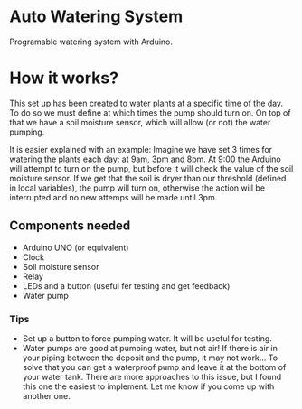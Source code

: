 # Auto Watering System
Programable watering system with Arduino. 

# How it works?
This set up has been created to water plants at a specific time of the day. To do so we must define at which times the pump should turn on.
On top of that we have a soil moisture sensor, which will allow (or not) the water pumping.

It is easier explained with an example:
Imagine we have set 3 times for watering the plants each day: at 9am, 3pm and 8pm. At 9:00 the Arduino will attempt to turn on the pump, but before it will check the value of the soil moisture sensor. If we get that the soil is dryer than our threshold (defined in local variables), the pump will turn on, otherwise the action will be interrupted and no new attemps will be made until 3pm.

## Components needed
- Arduino UNO (or equivalent)
- Clock
- Soil moisture sensor
- Relay
- LEDs and a button (useful fer testing and get feedback)
- Water pump

### Tips
- Set up a button to force pumping water. It will be useful for testing.
- Water pumps are good at pumping water, but not air! If there is air in your piping between the deposit and the pump, it may not work... To solve that you can get a waterproof pump and leave it at the bottom of your water tank. There are more approaches to this issue, but I found this one the easiest to implement. Let me know if you come up with another one.
